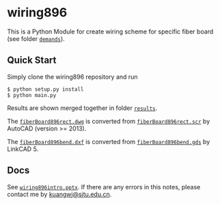 # wiring896
This is a Python Module for create wiring scheme for specific fiber board (see folder [`demands`](./demands)).

## Quick Start
Simply clone the wiring896 repository and run
```
$ python setup.py install
$ python main.py
```

Results are shown merged together in folder [`results`](./results).

The [`fiberBoard896rect.dwg`](./results/fiberBoard896rect.dwg) is converted from [`fiberBoard896rect.scr`](./results/fiberBoard896.scr) by AutoCAD (version >= 2013).

The [`fiberBoard896bend.dxf`](./results/fiberBoard896bend.dxf) is converted from [`fiberBoard896bend.gds`](./results/fiberBoard896bend.gds) by LinkCAD 5.

## Docs
See [`wiring896intro.pptx`](./wiring896intro.pptx). If there are any errors in this notes, please contact me by kuangwj@sjtu.edu.cn.
